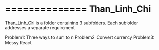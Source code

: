 ==============
Than_Linh_Chi
==============

Than_Linh_Chi is a folder containing 3 subfolders.
Each subfolder addresses a separate requirement

Problem1: Three ways to sum to n
Problem2: Convert currency
Problem3: Messy React
